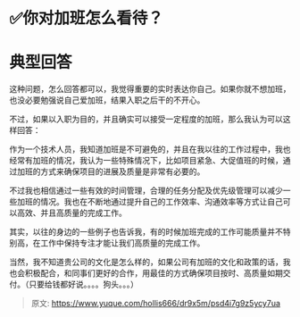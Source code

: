 # ✅你对加班怎么看待？


# 典型回答

这种问题，怎么回答都可以，我觉得重要的实时表达你自己。如果你就不想加班，也没必要勉强说自己爱加班，结果入职之后干的不开心。

不过，如果以入职为目的，并且确实可以接受一定程度的加班，那么我认为可以这样回答：

作为一个技术人员，我知道加班是不可避免的，并且在我以往的工作过程中，我也经常有加班的情况，我认为一些特殊情况下，比如项目紧急、大促值班的时候，通过加班的方式来确保项目的进展及质量是非常有必要的。

不过我也相信通过一些有效的时间管理，合理的任务分配及优先级管理可以减少一些加班的情况。我也在不断地通过提升自己的工作效率、沟通效率等方式让自己可以高效、并且高质量的完成工作。

其实，以往的身边的一些例子也告诉我，有的时候加班完成的工作可能质量并不特别高，在工作中保持专注才能让我们高质量的完成工作。

当然，我不知道贵公司的文化是怎么样的，如果公司有加班的文化和政策的话，我也会积极配合，和同事们更好的合作，用最佳的方式确保项目按时、高质量如期交付。（只要给钱都好说。。。。狗头。。。）


> 原文: <https://www.yuque.com/hollis666/dr9x5m/psd4i7g9z5ycy7ua>